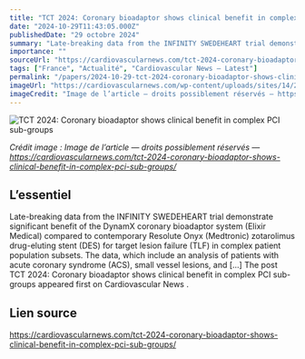 ```yaml
---
title: "TCT 2024: Coronary bioadaptor shows clinical benefit in complex PCI sub-groups"
date: "2024-10-29T11:43:05.000Z"
publishedDate: "29 octobre 2024"
summary: "Late-breaking data from the INFINITY SWEDEHEART trial demonstrate significant benefit of the DynamX coronary bioadaptor system (Elixir Medical) compared to contemporary Resolute Onyx (Medtronic) zotarolimus drug-eluting stent (DES) for target lesion failure (TLF) in complex patient population subsets. The data, which include an analysis of patients with acute coronary syndrome (ACS), small vessel lesions, and [&#8230;] The post TCT 2024: Coronary bioadaptor shows clinical benefit in complex PCI sub-groups appeared first on Cardiovascular News ."
importance: ""
sourceUrl: "https://cardiovascularnews.com/tct-2024-coronary-bioadaptor-shows-clinical-benefit-in-complex-pci-sub-groups/"
tags: ["France", "Actualité", "Cardiovascular News — Latest"]
permalink: "/papers/2024-10-29-tct-2024-coronary-bioadaptor-shows-clinical-benefit-in-complex-pci-sub-groups"
imageUrl: "https://cardiovascularnews.com/wp-content/uploads/sites/14/2024/10/IMG_2195-scaled.jpg"
imageCredit: "Image de l’article — droits possiblement réservés — https://cardiovascularnews.com/tct-2024-coronary-bioadaptor-shows-clinical-benefit-in-complex-pci-sub-groups/"
---
```


![TCT 2024: Coronary bioadaptor shows clinical benefit in complex PCI sub-groups](https://cardiovascularnews.com/wp-content/uploads/sites/14/2024/10/IMG_2195-scaled.jpg)

*Crédit image : Image de l’article — droits possiblement réservés — https://cardiovascularnews.com/tct-2024-coronary-bioadaptor-shows-clinical-benefit-in-complex-pci-sub-groups/*

## L’essentiel

Late-breaking data from the INFINITY SWEDEHEART trial demonstrate significant benefit of the DynamX coronary bioadaptor system (Elixir Medical) compared to contemporary Resolute Onyx (Medtronic) zotarolimus drug-eluting stent (DES) for target lesion failure (TLF) in complex patient population subsets. The data, which include an analysis of patients with acute coronary syndrome (ACS), small vessel lesions, and [&#8230;] The post TCT 2024: Coronary bioadaptor shows clinical benefit in complex PCI sub-groups appeared first on Cardiovascular News .

## Lien source

https://cardiovascularnews.com/tct-2024-coronary-bioadaptor-shows-clinical-benefit-in-complex-pci-sub-groups/
